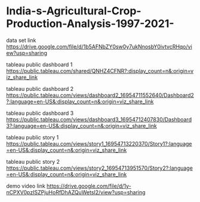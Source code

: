 # India-s-Agricultural-Crop-Production-Analysis-1997-2021- 


data set link  https://drive.google.com/file/d/1b5AFNbZY0sw0y7ukNnosbY0ivtvcRHqo/view?usp=sharing

tableau public dashboard 1  https://public.tableau.com/shared/QNHZ4CFNR?:display_count=n&:origin=viz_share_link    

tableau public dashboard 2  https://public.tableau.com/views/dashboard2_16954711552640/Dashboard2?:language=en-US&:display_count=n&:origin=viz_share_link

tableau public dashboard 3  https://public.tableau.com/views/dashboard3_16954712407830/Dashboard3?:language=en-US&:display_count=n&:origin=viz_share_link

tableau public story 1      https://public.tableau.com/views/story1_16954713220370/Story1?:language=en-US&:display_count=n&:origin=viz_share_link

tableau public story 2      https://public.tableau.com/views/story2_16954713951570/Story2?:language=en-US&:display_count=n&:origin=viz_share_link

demo video link             https://drive.google.com/file/d/1y-nCPXV0pzISZPjuHoRfDhAZQuWetsI2/view?usp=sharing
